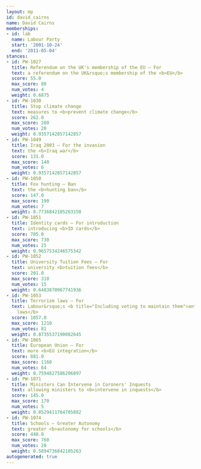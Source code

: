 ```yaml
---
layout: mp
id: david_cairns
name: David Cairns
memberships:
- id: lab
  name: Labour Party
  start: '2001-10-24'
  end: '2011-05-04'
stances:
- id: PW-1027
  title: Referendum on the UK's membership of the EU — For
  text: a referendum on the UK&rsquo;s membership of the <b>EU</b>
  score: 55.0
  max_score: 80
  num_votes: 4
  weight: 0.6875
- id: PW-1030
  title: Stop climate change
  text: measures to <b>prevent climate change</b>
  score: 262.0
  max_score: 280
  num_votes: 20
  weight: 0.9357142857142857
- id: PW-1049
  title: Iraq 2003 — For the invasion
  text: the <b>Iraq war</b>
  score: 131.0
  max_score: 140
  num_votes: 6
  weight: 0.9357142857142857
- id: PW-1050
  title: Fox hunting — Ban
  text: the <b>hunting ban</b>
  score: 147.0
  max_score: 190
  num_votes: 7
  weight: 0.7736842105263158
- id: PW-1051
  title: Identity cards — For introduction
  text: introducing <b>ID cards</b>
  score: 705.0
  max_score: 730
  num_votes: 25
  weight: 0.9657534246575342
- id: PW-1052
  title: University Tuition Fees — For
  text: university <b>tuition fees</b>
  score: 201.0
  max_score: 310
  num_votes: 15
  weight: 0.6483870967741936
- id: PW-1053
  title: Terrorism laws — For
  text: Labour&rsquo;s <b title="Including voting to maintain them">anti-terrorism
    laws</b>
  score: 1057.0
  max_score: 1210
  num_votes: 81
  weight: 0.8735537190082645
- id: PW-1065
  title: European Union — For
  text: more <b>EU integration</b>
  score: 881.0
  max_score: 1160
  num_votes: 64
  weight: 0.7594827586206897
- id: PW-1071
  title: Ministers Can Intervene in Coroners' Inquests
  text: allowing ministers to <b>intervene in inquests</b>
  score: 145.0
  max_score: 170
  num_votes: 5
  weight: 0.8529411764705882
- id: PW-1074
  title: Schools — Greater Autonomy
  text: greater <b>autonomy for schools</b>
  score: 448.0
  max_score: 760
  num_votes: 28
  weight: 0.5894736842105263
autogenerated: true
---
```

